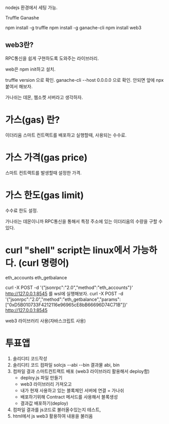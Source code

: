 nodejs 환경에서 세팅 가능.

Truffle
Ganashe

npm install -g truffle
npm install -g ganache-cli
npm install web3

## web3란?
RPC통신을 쉽게 구현하도록 도와주는 라이브러리.

web은 npm init하고 설치.

truffle version 으로 확인.
ganache-cli --host 0.0.0.0 으로 확인.
안되면 앞에 npx 붙여서 해보자.

가나쉬는 데몬, 웹소켓 서버라고 생각하자.

# 가스(gas) 란?
이더리움 스마트 컨트랙트를 배포하고 실행할때, 사용되는 수수료.

# 가스 가격(gas price)
스마트 컨트랙트를 발생할때 설정한 가격.

# 가스 한도(gas limit)
수수료 한도 설정.

가나쉬는 데몬이니까 RPC통신을 통해서 특정 주소에 있는 이더리움의 수량을 구할 수 있다.


# curl "shell" script는 linux에서 가능하다. (curl 명령어)

eth_accounts
eth_getbalance

curl -X POST -d '{"jsonrpc":"2.0","method":"eth_accounts"}' http://127.0.0.1:8545 를 wsl에 실행해보자.
curl -X POST -d '{"jsonrpc":"2.0","method":"eth_getbalance","params":["0xD5B010733F4212116e96965cE8bB66696D74C71B"]}' http://127.0.0.1:8545


web3 라이브러리 사용(자바스크립트 사용)


# 투표앱

1. 솔리디티 코드작성
2. 솔리디티 코드 컴파일
    solcjs --abi --bin
    결과물 abi, bin
3. 컴파일 결과 스마트컨트랙트 배포
    (web3 라이브러리 활용해서 deploy함)
    - deploy.js 파일 만들기
    - web3 라이브러리 가져오고
    - 내가 현재 사용하고 있는 블록체인 서버에 연결 = 가나쉬
    - 배포하기위해 Contract 메서드를 사용해서 블록생성
    - 결과값 배포하기(deploy)
4. 컴파일 결과를 js코드로 불러올수있는지 테스트,
5. html에서 js web3 활용하여 내용을 불러옴